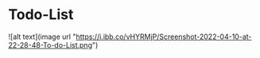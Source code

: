 # Todo-List
![alt text](image url "https://i.ibb.co/vHYRMjP/Screenshot-2022-04-10-at-22-28-48-To-do-List.png")


